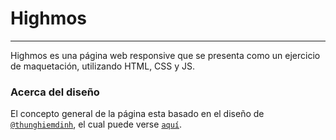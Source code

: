 # Highmos

***

Highmos es una página web responsive que se presenta como un ejercicio de maquetación, utilizando HTML, CSS y JS.
### Acerca del diseño
El concepto general de la página esta basado en el diseño de [`@thunghiemdinh`](https://twitter.com/thunghiemdinh), el cual puede verse  [`aquí`](https://www.figma.com/file/UqSpfssqAFQd0m1cR4f1kI/Highmos---Responsive?node-id=0%3A1).



